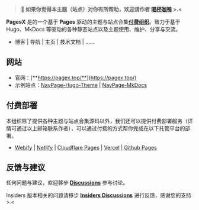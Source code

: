 > **🌹  如果你觉得本主题（站点）对你有所帮助，欢迎请作者 [喝杯咖啡](https://kg.weiyan.cc/0000/img/donate.webp) >.<**

**PagesX** 是的一个基于 **Pages** 驱动的主题与站点合集[**付费组织**](https://github.com/orgs/PagesX/discussions/2)。致力于基于 Hugo、MkDocs 等驱动的各种静态站点以及主题使用、维护、分享与交流。

- 博客 | 导航 | 主页 | 技术文档 | ......

## 网站

- 官网：[**https://pagex.top/**](https://pagex.top/)
- 示例站点：[NavPage-Hugo-Theme](https://np.pagex.top/) | [NavPage-MkDocs](https://mk.pagex.top)

## 付费部署

本组织除了提供各种主题与站点合集源码以外，我们还可以提供付费部署服务（详情可通过以上邮箱联系作者），可以通过付费的方式帮你完成在以下托管平台的部署。

- [Webify](https://webify.cloudbase.net/) | [Netlify](https://app.netlify.com/) | [Cloudflare Pages](https://pages.cloudflare.com) | [Vercel](https://vercel.com) | [Github Pages](https://pages.github.com/)

## 反馈与建议

任何问题与建议，欢迎移步 [**Discussions**](https://github.com/orgs/pagesx/discussions) 参与讨论。

Insiders 版本相关的问题请移步 [**Insiders Discussions**](https://github.com/pagesx/Insiders/discussions) 进行反馈，感谢您的支持 >.<

